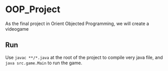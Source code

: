 # OOP_Project
As the final project in Orient Objected Programming, we will create a videogame

## Run
Use `javac **/*.java` at the root of the project to compile very java file, and `java src.game.Main` to run the game.